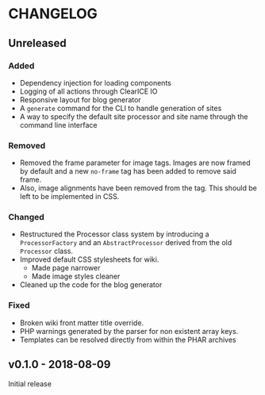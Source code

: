 # CHANGELOG

## Unreleased
### Added
- Dependency injection for loading components
- Logging of all actions through ClearICE IO
- Responsive layout for blog generator
- A `generate` command for the CLI to handle generation of sites
- A way to specify the default site processor and site name through the command line interface

### Removed
- Removed the frame parameter for image tags. Images are now framed by default and a new `no-frame` tag has been added to remove said frame.
- Also, image alignments have been removed from the tag. This should be left to be implemented in CSS.

### Changed
- Restructured the Processor class system by introducing a `ProcessorFactory` and an `AbstractProcessor` derived from the old `Processor` class.
- Improved default CSS stylesheets for wiki.
    - Made page narrower
    - Made image styles cleaner 
- Cleaned up the code for the blog generator

### Fixed
- Broken wiki front matter title override.
- PHP warnings generated by the parser for non existent array keys.
- Templates can be resolved directly from within the PHAR archives

## v0.1.0 - 2018-08-09
Initial release
